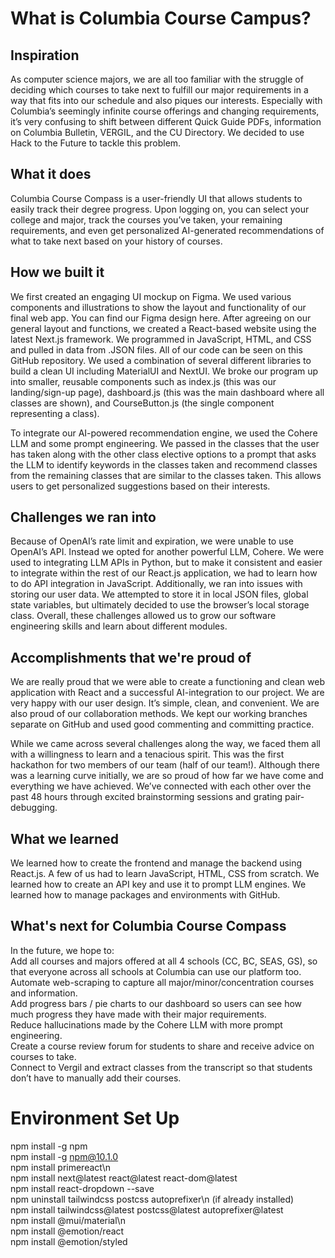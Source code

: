 # <bold> What is Columbia Course Campus? </bold>

## Inspiration

As computer science majors, we are all too familiar with the struggle of deciding which courses to take next to fulfill our major requirements in a way that fits into our schedule and also piques our interests. Especially with Columbia’s seemingly infinite course offerings and changing requirements, it’s very confusing to shift between different Quick Guide PDFs, information on Columbia Bulletin, VERGIL, and the CU Directory. We decided to use Hack to the Future to tackle this problem. 

## What it does

Columbia Course Compass is a user-friendly UI that allows students to easily track their degree progress. Upon logging on, you can select your college and major, track the courses you’ve taken, your remaining requirements, and even get personalized AI-generated recommendations of what to take next based on your history of courses. 

## How we built it

We first created an engaging UI mockup on Figma. We used various components and illustrations to show the layout and functionality of our final web app. You can find our Figma design here. After agreeing on our general layout and functions, we created a React-based website using the latest Next.js framework. We programmed in JavaScript, HTML, and CSS and pulled in data from .JSON files. All of our code can be seen on this GitHub repository. We used a combination of several different libraries to build a clean UI including MaterialUI and NextUI. We broke our program up into smaller, reusable components such as index.js (this was our landing/sign-up page), dashboard.js (this was the main dashboard where all classes are shown), and CourseButton.js (the single component representing a class). 

To integrate our AI-powered recommendation engine, we used the Cohere LLM and some prompt engineering. We passed in the classes that the user has taken along with the other class elective options to a prompt that asks the LLM to identify keywords in the classes taken and recommend classes from the remaining classes that are similar to the classes taken. This allows users to get personalized suggestions based on their interests.

## Challenges we ran into

Because of OpenAI’s rate limit and expiration, we were unable to use OpenAI’s API. Instead we opted for another powerful LLM, Cohere. We were used to integrating LLM APIs in Python, but to make it consistent and easier to integrate within the rest of our React.js application, we had to learn how to do API integration in JavaScript. Additionally, we ran into issues with storing our user data. We attempted to store it in local JSON files, global state variables, but ultimately decided to use the browser’s local storage class. Overall, these challenges allowed us to grow our software engineering skills and learn about different modules.

## Accomplishments that we're proud of

We are really proud that we were able to create a functioning and clean web application with React and a successful AI-integration to our project. We are very happy with our user design. It’s simple, clean, and convenient. We are also proud of our collaboration methods. We kept our working branches separate on GitHub and used good commenting and committing practice. 

While we came across several challenges along the way, we faced them all with a willingness to learn and a tenacious spirit. This was the first hackathon for two members of our team (half of our team!). Although there was a learning curve initially, we are so proud of how far we have come and everything we have achieved. We’ve connected with each other over the past 48 hours through excited brainstorming sessions and grating pair-debugging. 

## What we learned
We learned how to create the frontend and manage the backend using React.js. A few of us had to learn JavaScript, HTML, CSS from scratch. We learned how to create an API key and use it to prompt LLM engines. We learned how to manage packages and environments with GitHub. 

## What's next for Columbia Course Compass
In the future, we hope to: <br>
Add all courses and majors offered at all 4 schools (CC, BC, SEAS, GS), so that everyone across all schools at Columbia can use our platform too.  <br>
Automate web-scraping to capture all major/minor/concentration courses and information.  <br>
Add progress bars / pie charts to our dashboard so users can see how much progress they have made with their major requirements.  <br>
Reduce hallucinations made by the Cohere LLM with more prompt engineering.  <br>
Create a course review forum for students to share and receive advice on courses to take. <br>
Connect to Vergil and extract classes from the transcript so that students don’t have to manually add their courses.

# <bold>Environment Set Up</bold>
npm install -g npm <br>
npm install -g npm@10.1.0 <br>
npm install primereact\n <br>
npm install next@latest react@latest react-dom@latest <br>
npm install react-dropdown  --save <br>
npm uninstall tailwindcss postcss autoprefixer\n (if already installed) <br>
npm install tailwindcss@latest postcss@latest autoprefixer@latest <br>
npm install @mui/material\n <br>
npm install @emotion/react <br>
npm install @emotion/styled <br>